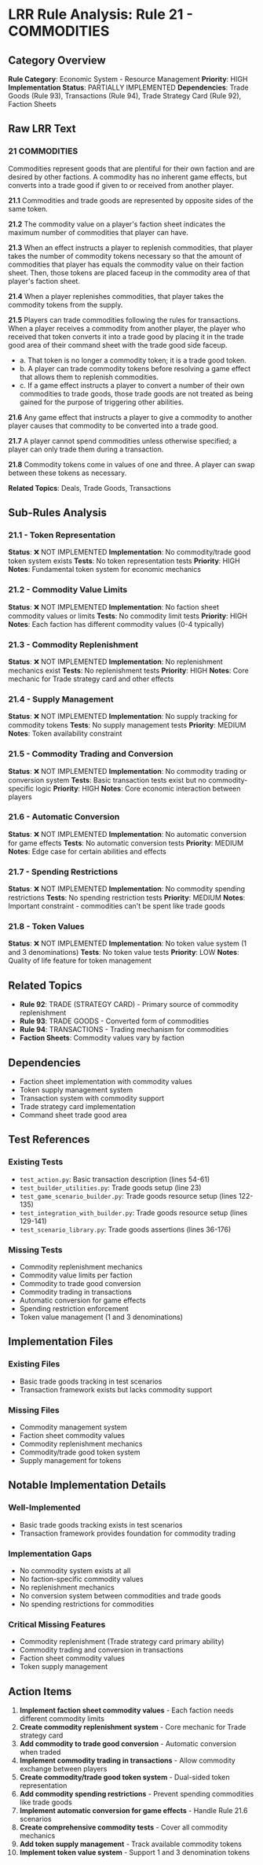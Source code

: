 # LRR Rule Analysis: Rule 21 - COMMODITIES

## Category Overview
**Rule Category**: Economic System - Resource Management
**Priority**: HIGH
**Implementation Status**: PARTIALLY IMPLEMENTED
**Dependencies**: Trade Goods (Rule 93), Transactions (Rule 94), Trade Strategy Card (Rule 92), Faction Sheets

## Raw LRR Text

### 21 COMMODITIES
Commodities represent goods that are plentiful for their own faction and are desired by other factions. A commodity has no inherent game effects, but converts into a trade good if given to or received from another player.

**21.1** Commodities and trade goods are represented by opposite sides of the same token.

**21.2** The commodity value on a player's faction sheet indicates the maximum number of commodities that player can have.

**21.3** When an effect instructs a player to replenish commodities, that player takes the number of commodity tokens necessary so that the amount of commodities that player has equals the commodity value on their faction sheet. Then, those tokens are placed faceup in the commodity area of that player's faction sheet.

**21.4** When a player replenishes commodities, that player takes the commodity tokens from the supply.

**21.5** Players can trade commodities following the rules for transactions. When a player receives a commodity from another player, the player who received that token converts it into a trade good by placing it in the trade good area of their command sheet with the trade good side faceup.
- a. That token is no longer a commodity token; it is a trade good token.
- b. A player can trade commodity tokens before resolving a game effect that allows them to replenish commodities.
- c. If a game effect instructs a player to convert a number of their own commodities to trade goods, those trade goods are not treated as being gained for the purpose of triggering other abilities.

**21.6** Any game effect that instructs a player to give a commodity to another player causes that commodity to be converted into a trade good.

**21.7** A player cannot spend commodities unless otherwise specified; a player can only trade them during a transaction.

**21.8** Commodity tokens come in values of one and three. A player can swap between these tokens as necessary.

**Related Topics**: Deals, Trade Goods, Transactions

## Sub-Rules Analysis

### 21.1 - Token Representation
**Status**: ❌ NOT IMPLEMENTED
**Implementation**: No commodity/trade good token system exists
**Tests**: No token representation tests
**Priority**: HIGH
**Notes**: Fundamental token system for economic mechanics

### 21.2 - Commodity Value Limits
**Status**: ❌ NOT IMPLEMENTED
**Implementation**: No faction sheet commodity values or limits
**Tests**: No commodity limit tests
**Priority**: HIGH
**Notes**: Each faction has different commodity values (0-4 typically)

### 21.3 - Commodity Replenishment
**Status**: ❌ NOT IMPLEMENTED
**Implementation**: No replenishment mechanics exist
**Tests**: No replenishment tests
**Priority**: HIGH
**Notes**: Core mechanic for Trade strategy card and other effects

### 21.4 - Supply Management
**Status**: ❌ NOT IMPLEMENTED
**Implementation**: No supply tracking for commodity tokens
**Tests**: No supply management tests
**Priority**: MEDIUM
**Notes**: Token availability constraint

### 21.5 - Commodity Trading and Conversion
**Status**: ❌ NOT IMPLEMENTED
**Implementation**: No commodity trading or conversion system
**Tests**: Basic transaction tests exist but no commodity-specific logic
**Priority**: HIGH
**Notes**: Core economic interaction between players

### 21.6 - Automatic Conversion
**Status**: ❌ NOT IMPLEMENTED
**Implementation**: No automatic conversion for game effects
**Tests**: No automatic conversion tests
**Priority**: MEDIUM
**Notes**: Edge case for certain abilities and effects

### 21.7 - Spending Restrictions
**Status**: ❌ NOT IMPLEMENTED
**Implementation**: No commodity spending restrictions
**Tests**: No spending restriction tests
**Priority**: MEDIUM
**Notes**: Important constraint - commodities can't be spent like trade goods

### 21.8 - Token Values
**Status**: ❌ NOT IMPLEMENTED
**Implementation**: No token value system (1 and 3 denominations)
**Tests**: No token value tests
**Priority**: LOW
**Notes**: Quality of life feature for token management

## Related Topics
- **Rule 92**: TRADE (STRATEGY CARD) - Primary source of commodity replenishment
- **Rule 93**: TRADE GOODS - Converted form of commodities
- **Rule 94**: TRANSACTIONS - Trading mechanism for commodities
- **Faction Sheets**: Commodity values vary by faction

## Dependencies
- Faction sheet implementation with commodity values
- Token supply management system
- Transaction system with commodity support
- Trade strategy card implementation
- Command sheet trade good area

## Test References

### Existing Tests
- `test_action.py`: Basic transaction description (lines 54-61)
- `test_builder_utilities.py`: Trade goods setup (line 23)
- `test_game_scenario_builder.py`: Trade goods resource setup (lines 122-135)
- `test_integration_with_builder.py`: Trade goods resource setup (lines 129-141)
- `test_scenario_library.py`: Trade goods assertions (lines 36-176)

### Missing Tests
- Commodity replenishment mechanics
- Commodity value limits per faction
- Commodity to trade good conversion
- Commodity trading in transactions
- Automatic conversion for game effects
- Spending restriction enforcement
- Token value management (1 and 3 denominations)

## Implementation Files

### Existing Files
- Basic trade goods tracking in test scenarios
- Transaction framework exists but lacks commodity support

### Missing Files
- Commodity management system
- Faction sheet commodity values
- Commodity replenishment mechanics
- Commodity/trade good token system
- Supply management for tokens

## Notable Implementation Details

### Well-Implemented
- Basic trade goods tracking exists in test scenarios
- Transaction framework provides foundation for commodity trading

### Implementation Gaps
- No commodity system exists at all
- No faction-specific commodity values
- No replenishment mechanics
- No conversion system between commodities and trade goods
- No spending restrictions for commodities

### Critical Missing Features
- Commodity replenishment (Trade strategy card primary ability)
- Commodity trading and conversion in transactions
- Faction sheet commodity values
- Token supply management

## Action Items

1. **Implement faction sheet commodity values** - Each faction needs different commodity limits
2. **Create commodity replenishment system** - Core mechanic for Trade strategy card
3. **Add commodity to trade good conversion** - Automatic conversion when traded
4. **Implement commodity trading in transactions** - Allow commodity exchange between players
5. **Create commodity/trade good token system** - Dual-sided token representation
6. **Add commodity spending restrictions** - Prevent spending commodities like trade goods
7. **Implement automatic conversion for game effects** - Handle Rule 21.6 scenarios
8. **Create comprehensive commodity tests** - Cover all commodity mechanics
9. **Add token supply management** - Track available commodity tokens
10. **Implement token value system** - Support 1 and 3 denomination tokens